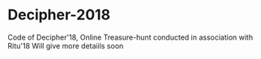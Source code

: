 # Decipher-2018
Code of Decipher'18, Online Treasure-hunt conducted in association with Ritu'18 
 Will give more detaiils soon
